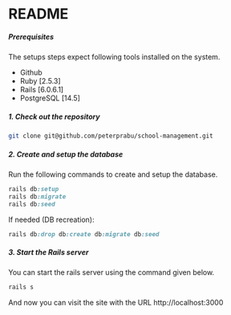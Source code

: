 # README

##### Prerequisites

The setups steps expect following tools installed on the system.

- Github
- Ruby [2.5.3]
- Rails [6.0.6.1]
- PostgreSQL [14.5]

##### 1. Check out the repository

```bash
git clone git@github.com/peterprabu/school-management.git
```

##### 2. Create and setup the database

Run the following commands to create and setup the database.

```ruby
rails db:setup
rails db:migrate
rails db:seed
```
If needed (DB recreation):

```ruby
rails db:drop db:create db:migrate db:seed
```

##### 3. Start the Rails server

You can start the rails server using the command given below.

```ruby
rails s
```

And now you can visit the site with the URL http://localhost:3000
